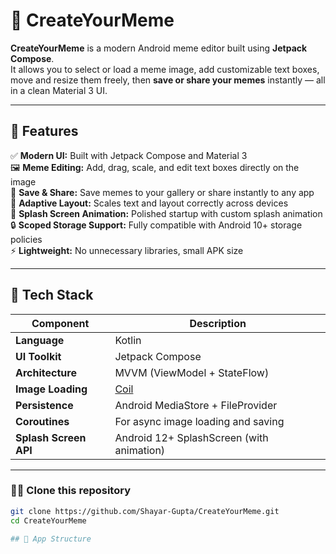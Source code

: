 # 🎨 CreateYourMeme

**CreateYourMeme** is a modern Android meme editor built using **Jetpack Compose**.  
It allows you to select or load a meme image, add customizable text boxes, move and resize them freely, then **save or share your memes** instantly — all in a clean Material 3 UI.

---

## 🚀 Features

✅ **Modern UI:** Built with Jetpack Compose and Material 3  
🖼️ **Meme Editing:** Add, drag, scale, and edit text boxes directly on the image  
💾 **Save & Share:** Save memes to your gallery or share instantly to any app  
📱 **Adaptive Layout:** Scales text and layout correctly across devices  
🌙 **Splash Screen Animation:** Polished startup with custom splash animation  
🔒 **Scoped Storage Support:** Fully compatible with Android 10+ storage policies  
⚡ **Lightweight:** No unnecessary libraries, small APK size

---

## 🧠 Tech Stack

| Component | Description |
|------------|--------------|
| **Language** | Kotlin |
| **UI Toolkit** | Jetpack Compose |
| **Architecture** | MVVM (ViewModel + StateFlow) |
| **Image Loading** | [Coil](https://github.com/coil-kt/coil) |
| **Persistence** | Android MediaStore + FileProvider |
| **Coroutines** | For async image loading and saving |
| **Splash Screen API** | Android 12+ SplashScreen (with animation) |

---

### 🧑‍💻 Clone this repository

```bash
git clone https://github.com/Shayar-Gupta/CreateYourMeme.git
cd CreateYourMeme

## 🧩 App Structure

